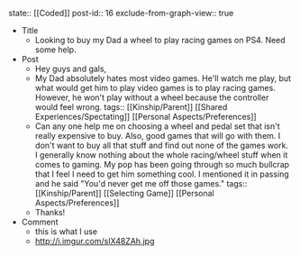 state:: [[Coded]]
post-id:: 16
exclude-from-graph-view:: true

- Title
  - Looking to buy my Dad a wheel to play racing games on PS4. Need some help.
- Post
  - Hey guys and gals,
  - My Dad absolutely hates most video games. He'll watch me play, but what would get him to play video games is to play racing games. However, he won't play without a wheel because the controller would feel wrong.
    tags:: [[Kinship/Parent]] [[Shared Experiences/Spectating]] [[Personal Aspects/Preferences]]
  - Can any one help me on choosing a wheel and pedal set that isn't really expensive to buy. Also, good games that will go with them. I don't want to buy all that stuff and find out none of the games work. I generally know nothing about the whole racing/wheel stuff when it comes to gaming. My pop has been going through so much bullcrap that I feel I need to get him something cool. I mentioned it in passing and he said "You'd never get me off those games."
    tags:: [[Kinship/Parent]] [[Selecting Game]] [[Personal Aspects/Preferences]]
  - Thanks!
- Comment
  - this is what I use
  - http://i.imgur.com/sIX48ZAh.jpg
